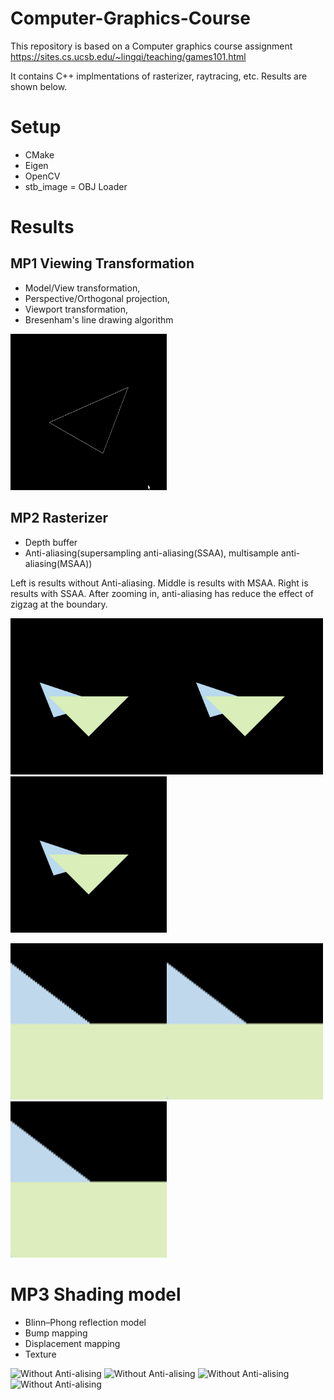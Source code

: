 # Computer-Graphics-Course
This repository is based on a Computer graphics course assignment https://sites.cs.ucsb.edu/~lingqi/teaching/games101.html

It contains C++ implmentations of rasterizer, raytracing, etc. Results are shown below.

# Setup

- CMake
- Eigen
- OpenCV
- stb_image
= OBJ Loader

# Results

## MP1 Viewing Transformation

- Model/View transformation, 
- Perspective/Orthogonal projection, 
- Viewport transformation, 
- Bresenham's line drawing algorithm

<img src="https://github.com/zkcr0000/Computer-Graphics-Course/blob/main/Supplementary/HW1.gif" width="250" height="250"/>

## MP2 Rasterizer
- Depth buffer
- Anti-aliasing(supersampling anti-aliasing(SSAA), multisample anti-aliasing(MSAA))

Left is results without Anti-aliasing. Middle is results with MSAA. Right is results with SSAA.
After zooming in, anti-aliasing has reduce the effect of zigzag at the boundary.

<img alt="Without Anti-alising" src="https://github.com/zkcr0000/Computer-Graphics-Course/blob/main/Supplementary/Vanilla.png" width="250" height="250"/><img alt="MSAA" src="https://github.com/zkcr0000/Computer-Graphics-Course/blob/main/Supplementary/MSAA.png" width="250" height="250"/><img alt="SSAA" src="https://github.com/zkcr0000/Computer-Graphics-Course/blob/main/Supplementary/SSAA.png" width="250" height="250"/>

<img alt="Without Anti-alising" src="https://github.com/zkcr0000/Computer-Graphics-Course/blob/main/Supplementary/Vanilla_zoomin.png" width="250" height="250"/><img alt="MSAA" src="https://github.com/zkcr0000/Computer-Graphics-Course/blob/main/Supplementary/MSAA_zoomin.png" width="250" height="250"/><img alt="SSAA" src="https://github.com/zkcr0000/Computer-Graphics-Course/blob/main/Supplementary/SSAA_zoomin.png" width="250" height="250"/>

# MP3 Shading model

- Blinn–Phong reflection model
- Bump mapping
- Displacement mapping
- Texture

<img alt="Without Anti-alising" src="(https://github.com/zkcr0000/Computer-Graphics-Course/blob/main/Supplementary/phong.png)" width="250" height="250"/>
<img alt="Without Anti-alising" src="((https://github.com/zkcr0000/Computer-Graphics-Course/blob/main/Supplementary/bump.png))" width="250" height="250"/>
<img alt="Without Anti-alising" src="((https://github.com/zkcr0000/Computer-Graphics-Course/blob/main/Supplementary/displacement.png))" width="250" height="250"/>
<img alt="Without Anti-alising" src="((https://github.com/zkcr0000/Computer-Graphics-Course/blob/main/Supplementary/texture.png))" width="250" height="250"/>



